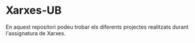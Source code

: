 # Xarxes-UB
En aquest repositori podeu trobar els diferents projectes realitzats durant l'assignatura de Xarxes.
